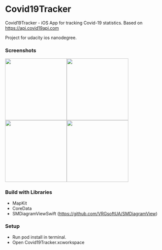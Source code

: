 # Covid19Tracker

Covid19Tracker - iOS App for tracking Covid-19 statistics. Based on https://api.covid19api.com

Project for udacity ios nanodegree.

### Screenshots
  <img src="https://i.ibb.co/NsCQBjV/Simulator-Screen-Shot-i-Phone-SE-2nd-generation-2020-05-25-at-13-34-12.png" width="200"><img src="https://i.ibb.co/gwyqX6M/Simulator-Screen-Shot-i-Phone-SE-2nd-generation-2020-05-25-at-13-34-24.png" width="200"><img src="https://i.ibb.co/6Y1bVDQ/Simulator-Screen-Shot-i-Phone-SE-2nd-generation-2020-05-25-at-13-34-31.png" width="200"><img src="https://i.ibb.co/GQ2QBWX/Simulator-Screen-Shot-i-Phone-SE-2nd-generation-2020-05-25-at-13-34-38.png" width="200">
  
 ### Build with Libraries
 - MapKit
 - CoreData
 - SMDiagramViewSwift (https://github.com/VRGsoftUA/SMDiagramView)
 
 ### Setup
 - Run pod install in terminal.
 - Open Covid19Tracker.xcworkspace

